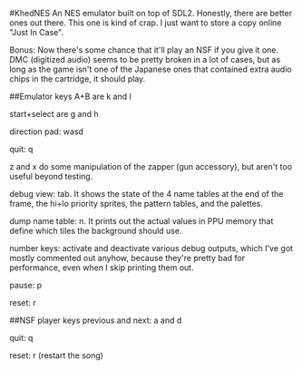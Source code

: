 #KhedNES
An NES emulator built on top of SDL2. Honestly, there are better ones out there. This one is kind of crap. I just want to store a copy online "Just In Case".

Bonus: Now there's some chance that it'll play an NSF if you give it one. DMC (digitized audio) seems to be pretty broken in a lot of cases, but as long as the game isn't one of the Japanese ones that contained extra audio chips in the cartridge, it should play.

##Emulator keys
A+B are k and l

start+select are g and h

direction pad: wasd

quit: q

z and x do some manipulation of the zapper (gun accessory), but aren't too useful beyond testing.

debug view: tab. It shows the state of the 4 name tables at the end of the frame, the hi+lo priority sprites, the pattern tables, and the palettes.

dump name table: n. It prints out the actual values in PPU memory that define which tiles the background should use.

number keys: activate and deactivate various debug outputs, which I've got mostly commented out anyhow, because they're pretty bad for performance, even when I skip printing them out.

pause: p

reset: r

##NSF player keys
previous and next: a and d

quit: q

reset: r (restart the song)
